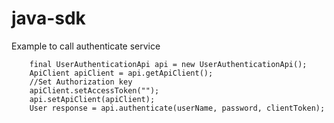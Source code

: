 # java-sdk

Example to call authenticate service

		final UserAuthenticationApi api = new UserAuthenticationApi();
		ApiClient apiClient = api.getApiClient();
		//Set Authorization key
        apiClient.setAccessToken("");
        api.setApiClient(apiClient);
        User response = api.authenticate(userName, password, clientToken);
        